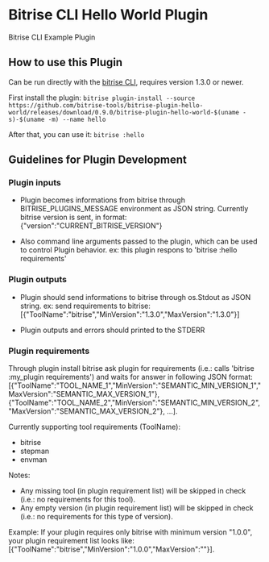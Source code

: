 # Bitrise CLI Hello World Plugin

Bitrise CLI Example Plugin

## How to use this Plugin

Can be run directly with the [bitrise CLI](https://github.com/bitrise-io/bitrise), requires version 1.3.0 or newer.

First install the plugin:
`bitrise plugin-install --source https://github.com/bitrise-tools/bitrise-plugin-hello-world/releases/download/0.9.0/bitrise-plugin-hello-world-$(uname -s)-$(uname -m) --name hello`

After that, you can use it:
`bitrise :hello`

## Guidelines for Plugin Development

### Plugin inputs
  * Plugin becomes informations from bitrise through BITRISE_PLUGINS_MESSAGE environment as JSON string.
  Currently bitrise version is sent, in format: {"version":"CURRENT_BITRISE_VERSION"}

  * Also command line arguments passed to the plugin, which can be used to control Plugin behavior.
  ex: this plugin respons to 'bitrise :hello requirements'

### Plugin outputs
  * Plugin should send informations to bitrise through os.Stdout as JSON string.
  ex: send requirements to bitrise: [{"ToolName":"bitrise","MinVersion":"1.3.0","MaxVersion":"1.3.0"}]

  * Plugin outputs and errors should printed to the STDERR

### Plugin requirements

Through plugin install bitrise ask plugin for requirements (i.e.: calls 'bitrise :my_plugin requirements') and waits for answer in following JSON format: [{"ToolName":"TOOL_NAME_1","MinVersion":"SEMANTIC_MIN_VERSION_1","MaxVersion":"SEMANTIC_MAX_VERSION_1"}, {"ToolName":"TOOL_NAME_2","MinVersion":"SEMANTIC_MIN_VERSION_2","MaxVersion":"SEMANTIC_MAX_VERSION_2"}, ...].

Currently supporting tool requirements (ToolName):
  * bitrise
  * stepman
  * envman

Notes:
  * Any missing tool (in plugin requirement list) will be skipped in check (i.e.: no requirements for this tool).
  * Any empty version (in plugin requirement list) will be skipped in check (i.e.: no requirements for this type of version).

Example:
If your plugin requires only bitrise with minimum version "1.0.0", your plugin requirement list looks like: [{"ToolName":"bitrise","MinVersion":"1.0.0","MaxVersion":""}].
